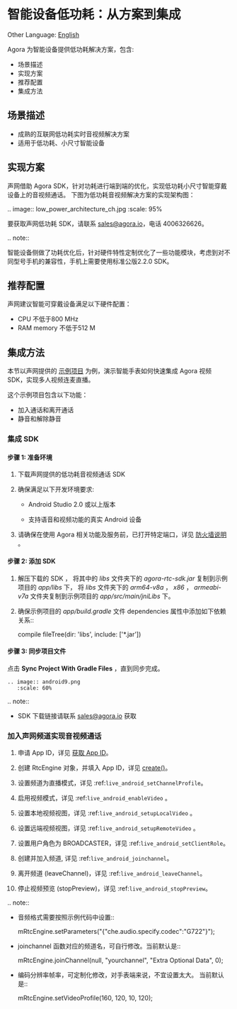 # 智能设备低功耗：从方案到集成

Other Language: [English](README.md)

Agora 为智能设备提供低功耗解决方案，包含:

* 场景描述
* 实现方案
* 推荐配置
* 集成方法

## 场景描述

* 成熟的互联网低功耗实时音视频解决方案
* 适用于低功耗、小尺寸智能设备


## 实现方案

声网借助 Agora SDK，针对功耗进行端到端的优化，实现低功耗小尺寸智能穿戴设备上的音视频通话。
下图为低功耗音视频解决方案的实现架构图：

.. image:: low_power_architecture_ch.jpg
    :scale: 95%


要获取声网低功耗 SDK，请联系 sales@agora.io，电话 4006326626。

.. note::

   智能设备侧做了功耗优化后，针对硬件特性定制优化了一些功能模块，考虑到对不同型号手机的兼容性，手机上需要使用标准公版2.2.0 SDK。



## 推荐配置

声网建议智能可穿戴设备满足以下硬件配置：

* CPU 不低于800 MHz
*  RAM memory 不低于512 M


## 集成方法

本节以声网提供的 [示例项目](https://github.com/AgoraIO/ARD-Agora-RTC-Low-Power/tree/master/Android/LowPowerWatch) 为例，演示智能手表如何快速集成 Agora 视频 SDK，实现多人视频连麦直播。

这个示例项目包含以下功能：

* 加入通话和离开通话
* 静音和解除静音


### 集成 SDK

#### 步骤 1: 准备环境

1. 下载声网提供的低功耗音视频通话 SDK
2. 确保满足以下开发环境要求:

    * Android Studio 2.0 或以上版本

    * 支持语音和视频功能的真实 Android 设备


3. 请确保在使用 Agora 相关功能及服务前，已打开特定端口，详见 [防火墙说明](https://docs.agora.io/cn/2.4/product/Interactive%20Broadcast/Agora%20Platform/firewall?platform=All%20Platforms) 。


#### 步骤 2: 添加 SDK


1. 解压下载的 SDK ， 将其中的 *libs* 文件夹下的 *agora-rtc-sdk.jar* 复制到示例项目的 *app/libs* 下， 将 *libs* 文件夹下的 *arm64-v8a* ， *x86* ， *armeabi-v7a* 文件夹复制到示例项目的 *app/src/main/jniLibs* 下。
2. 确保示例项目的 *app/build.gradle* 文件 dependencies 属性中添加如下依赖关系::

    compile fileTree(dir: 'libs', include: ['*.jar'])


#### 步骤 3: 同步项目文件

点击 **Sync Project With Gradle Files** ，直到同步完成。


    .. image:: android9.png
       :scale: 60%


.. note::

  * SDK 下载链接请联系 sales@agora.io 获取

### 加入声网频道实现音视频通话

1. 申请 App ID，详见 [获取 App ID](https://docs.agora.io/cn/2.4/product/Interactive%20Broadcast/Agora%20Platform/token?platform=All%20Platforms)。

2. 创建 RtcEngine 对象，并填入 App ID，详见 [create()](https://docs.agora.io/cn/2.4/product/Interactive%20Broadcast/API%20Reference/live_video_android?platform=Android)。

3. 设置频道为直播模式，详见 :ref:`live_android_setChannelProfile`。

4. 启用视频模式，详见 :ref:`live_android_enableVideo` 。

5. 设置本地视频视图，详见 :ref:`live_android_setupLocalVideo` 。

6. 设置远端视频视图，详见 :ref:`live_android_setupRemoteVideo` 。

7. 设置用户角色为 BROADCASTER，详见 :ref:`live_android_setClientRole`。

8. 创建并加入频道, 详见 :ref:`live_android_joinchannel`。

9. 离开频道 (leaveChannel)，详见 :ref:`live_android_leaveChannel`。

10. 停止视频预览 (stopPreview)，详见 :ref:`live_android_stopPreview`。

.. note::

  * 音频格式需要按照示例代码中设置::

      mRtcEngine.setParameters("{\"che.audio.specify.codec\":\"G722\"}");

  * joinchannel 函数对应的频道名，可自行修改。当前默认是::

      mRtcEngine.joinChannel(null, "yourchannel", "Extra Optional Data", 0);

  * 编码分辨率帧率，可定制化修改，对手表端来说，不宜设置太大。 当前默认是::

      mRtcEngine.setVideoProfile(160, 120, 10, 120);
